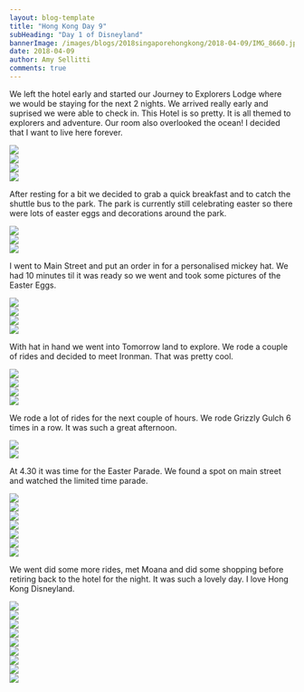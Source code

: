 ```yaml
---
layout: blog-template
title: "Hong Kong Day 9"
subHeading: "Day 1 of Disneyland"
bannerImage: /images/blogs/2018singaporehongkong/2018-04-09/IMG_8660.jpg_compressed.JPEG
date: 2018-04-09
author: Amy Sellitti
comments: true
---
```


We left the hotel early and started our Journey to Explorers Lodge where we would be staying for the next 2 nights. We arrived really early and suprised we were able to check in. This Hotel is so pretty. It is all themed to explorers and adventure. Our room also overlooked the ocean! I decided that I want to live here forever.

<div class="center-image"><img src="/images/blogs/2018singaporehongkong/2018-04-09/IMG_8659.jpg_compressed.JPEG" /></div>
<div class="center-image"><img src="/images/blogs/2018singaporehongkong/2018-04-09/IMG_8660.jpg_compressed.JPEG" /></div>
<div class="center-image"><img src="/images/blogs/2018singaporehongkong/2018-04-09/IMG_8661.jpg_compressed.JPEG" /></div>
<div class="center-image"><img src="/images/blogs/2018singaporehongkong/2018-04-09/IMG_8665.jpg_compressed.JPEG" /></div>

After resting for a bit we decided to grab a quick breakfast and to catch the shuttle bus to the park. The park is currently still celebrating easter so there were lots of easter eggs and decorations around the park.

<div class="center-image"><img src="/images/blogs/2018singaporehongkong/2018-04-09/IMG_8675.jpg_compressed.JPEG" /></div>
<div class="center-image"><img src="/images/blogs/2018singaporehongkong/2018-04-09/IMG_8676.jpg_compressed.JPEG" /></div>
<div class="center-image"><img src="/images/blogs/2018singaporehongkong/2018-04-09/IMG_8678.jpg_compressed.JPEG" /></div>

I went to Main Street and put an order in for a personalised mickey hat. We had 10 minutes til it was ready so we went and took some pictures of the Easter Eggs.

<div class="center-image"><img src="/images/blogs/2018singaporehongkong/2018-04-09/IMG_8680.jpg_compressed.JPEG" /></div>
<div class="center-image"><img src="/images/blogs/2018singaporehongkong/2018-04-09/IMG_8681.jpg_compressed.JPEG" /></div>
<div class="center-image"><img src="/images/blogs/2018singaporehongkong/2018-04-09/IMG_8683.jpg_compressed.JPEG" /></div>
<div class="center-image"><img src="/images/blogs/2018singaporehongkong/2018-04-09/IMG_8684.jpg_compressed.JPEG" /></div>

With hat in hand we went into Tomorrow land to explore. We rode a couple of rides and decided to meet Ironman. That was pretty cool.

<div class="center-image"><img src="/images/blogs/2018singaporehongkong/2018-04-09/IMG_8688.jpg_compressed.JPEG" /></div>
<div class="center-image"><img src="/images/blogs/2018singaporehongkong/2018-04-09/IMG_8691.jpg_compressed.JPEG" /></div>
<div class="center-image"><img src="/images/blogs/2018singaporehongkong/2018-04-09/IMG_8694.jpg_compressed.JPEG" /></div>
<div class="center-image"><img src="/images/blogs/2018singaporehongkong/2018-04-09/IMG_8700.jpg_compressed.JPEG" /></div>

We rode a lot of rides for the next couple of hours. We rode Grizzly Gulch 6 times in a row. It was such a great afternoon.

<div class="center-image"><img src="/images/blogs/2018singaporehongkong/2018-04-09/IMG_8704.jpg_compressed.JPEG" /></div>
<div class="center-image"><img src="/images/blogs/2018singaporehongkong/2018-04-09/IMG_8706.jpg_compressed.JPEG" /></div>

At 4.30 it was time for the Easter Parade. We found a spot on main street and watched the limited time parade.

<div class="center-image"><img src="/images/blogs/2018singaporehongkong/2018-04-09/IMG_8712.jpg_compressed.JPEG" /></div>
<div class="center-image"><img src="/images/blogs/2018singaporehongkong/2018-04-09/IMG_8713.jpg_compressed.JPEG" /></div>
<div class="center-image"><img src="/images/blogs/2018singaporehongkong/2018-04-09/IMG_8718.jpg_compressed.JPEG" /></div>
<div class="center-image"><img src="/images/blogs/2018singaporehongkong/2018-04-09/IMG_8722.jpg_compressed.JPEG" /></div>
<div class="center-image"><img src="/images/blogs/2018singaporehongkong/2018-04-09/IMG_8726.jpg_compressed.JPEG" /></div>
<div class="center-image"><img src="/images/blogs/2018singaporehongkong/2018-04-09/IMG_8735.jpg_compressed.JPEG" /></div>
<div class="center-image"><img src="/images/blogs/2018singaporehongkong/2018-04-09/IMG_8745.jpg_compressed.JPEG" /></div>

We went did some more rides, met Moana and did some shopping before retiring back to the hotel for the night. It was such a lovely day. I love Hong Kong Disneyland.

<div class="center-image"><img src="/images/blogs/2018singaporehongkong/2018-04-09/IMG_8767.jpg_compressed.JPEG" /></div>
<div class="center-image"><img src="/images/blogs/2018singaporehongkong/2018-04-09/IMG_8780.jpg_compressed.JPEG" /></div>
<div class="center-image"><img src="/images/blogs/2018singaporehongkong/2018-04-09/IMG_8782.jpg_compressed.JPEG" /></div>
<div class="center-image"><img src="/images/blogs/2018singaporehongkong/2018-04-09/IMG_8794.jpg_compressed.JPEG" /></div>
<div class="center-image"><img src="/images/blogs/2018singaporehongkong/2018-04-09/IMG_8805.jpg_compressed.JPEG" /></div>
<div class="center-image"><img src="/images/blogs/2018singaporehongkong/2018-04-09/IMG_8806.jpg_compressed.JPEG" /></div>
<div class="center-image"><img src="/images/blogs/2018singaporehongkong/2018-04-09/IMG_8810.jpg_compressed.JPEG" /></div>
<div class="center-image"><img src="/images/blogs/2018singaporehongkong/2018-04-09/IMG_8815.jpg_compressed.JPEG" /></div>
<div class="center-image"><img src="/images/blogs/2018singaporehongkong/2018-04-09/IMG_8817.jpg_compressed.JPEG" /></div>
